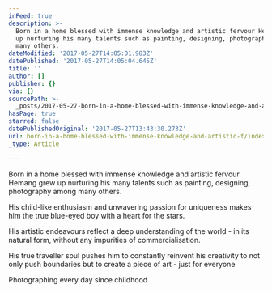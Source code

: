 ```yaml
---
inFeed: true
description: >-
  Born in a home blessed with immense knowledge and artistic fervour Hemang grew
  up nurturing his many talents such as painting, designing, photography among
  many others.
dateModified: '2017-05-27T14:05:01.983Z'
datePublished: '2017-05-27T14:05:04.645Z'
title: ''
author: []
publisher: {}
via: {}
sourcePath: >-
  _posts/2017-05-27-born-in-a-home-blessed-with-immense-knowledge-and-artistic-f.md
hasPage: true
starred: false
datePublishedOriginal: '2017-05-27T13:43:30.273Z'
url: born-in-a-home-blessed-with-immense-knowledge-and-artistic-f/index.html
_type: Article

---
```

Born in a home blessed with immense knowledge and artistic fervour Hemang grew up nurturing his many talents such as painting, designing, photography among many others.

His child-like enthusiasm and unwavering passion for uniqueness makes him the true blue-eyed boy with a heart for the stars.

His artistic endeavours reflect a deep understanding of the world - in its natural form, without any impurities of commercialisation.

His true traveller soul pushes him to constantly reinvent his creativity to not only push boundaries but to create a piece of art - just for everyone

Photographing every day since childhood
